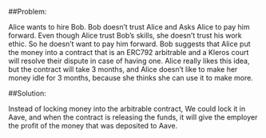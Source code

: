 
##Problem:

Alice wants to hire Bob.
Bob doesn’t trust Alice and Asks Alice to pay him forward.
Even though Alice trust Bob’s skills, she doesn’t trust his work ethic. So he doesn’t want to pay him forward.
Bob suggests that Alice put the money into a contract that is an ERC792 arbitrable and a Kleros court will resolve their dispute in case of having one.
Alice really likes this idea, but the contract will take 3 months, and Alice doesn’t like to make her money idle for 3 months, because she thinks she can use it to make more.


##Solution:

Instead of locking money into the arbitrable contract, We could lock it in Aave, and when the contract is releasing the funds, it will give the employer the profit of the money that was deposited to Aave.
